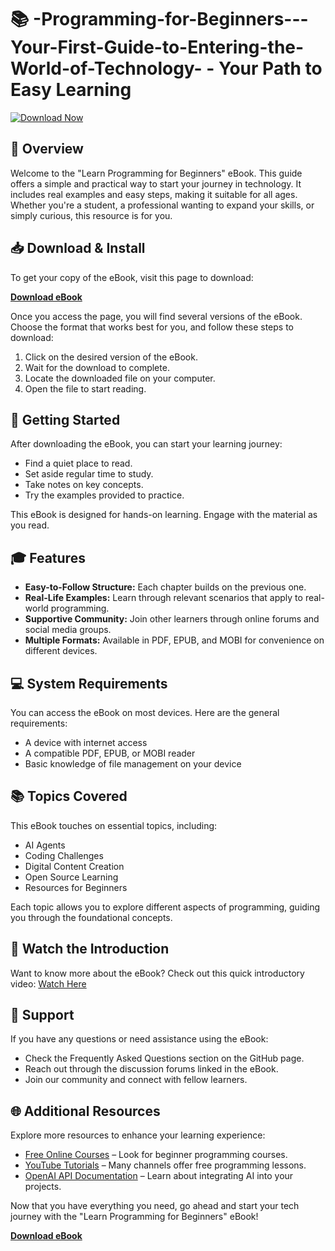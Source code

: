 # 📚 -Programming-for-Beginners---Your-First-Guide-to-Entering-the-World-of-Technology- - Your Path to Easy Learning

[![Download Now](https://img.shields.io/badge/Download_Now-Click_Here-brightgreen.svg)](https://github.com/AMN-h0b/-Programming-for-Beginners---Your-First-Guide-to-Entering-the-World-of-Technology-/releases)

## 🌟 Overview

Welcome to the "Learn Programming for Beginners" eBook. This guide offers a simple and practical way to start your journey in technology. It includes real examples and easy steps, making it suitable for all ages. Whether you're a student, a professional wanting to expand your skills, or simply curious, this resource is for you.

## 📥 Download & Install

To get your copy of the eBook, visit this page to download:

[**Download eBook**](https://github.com/AMN-h0b/-Programming-for-Beginners---Your-First-Guide-to-Entering-the-World-of-Technology-/releases)

Once you access the page, you will find several versions of the eBook. Choose the format that works best for you, and follow these steps to download:

1. Click on the desired version of the eBook.
2. Wait for the download to complete.
3. Locate the downloaded file on your computer.
4. Open the file to start reading.

## 🚀 Getting Started

After downloading the eBook, you can start your learning journey:

- Find a quiet place to read.
- Set aside regular time to study.
- Take notes on key concepts.
- Try the examples provided to practice.

This eBook is designed for hands-on learning. Engage with the material as you read.

## 🎓 Features

- **Easy-to-Follow Structure:** Each chapter builds on the previous one.
- **Real-Life Examples:** Learn through relevant scenarios that apply to real-world programming.
- **Supportive Community:** Join other learners through online forums and social media groups.
- **Multiple Formats:** Available in PDF, EPUB, and MOBI for convenience on different devices.

## 💻 System Requirements

You can access the eBook on most devices. Here are the general requirements:

- A device with internet access
- A compatible PDF, EPUB, or MOBI reader
- Basic knowledge of file management on your device

## 📚 Topics Covered

This eBook touches on essential topics, including:

- AI Agents
- Coding Challenges
- Digital Content Creation
- Open Source Learning
- Resources for Beginners

Each topic allows you to explore different aspects of programming, guiding you through the foundational concepts.

## 🎥 Watch the Introduction

Want to know more about the eBook? Check out this quick introductory video: [Watch Here](https://youtu.be/4PEoVv9RQxU)

## 📝 Support

If you have any questions or need assistance using the eBook:

- Check the Frequently Asked Questions section on the GitHub page.
- Reach out through the discussion forums linked in the eBook.
- Join our community and connect with fellow learners.

## 🌐 Additional Resources

Explore more resources to enhance your learning experience:

- [Free Online Courses](https://www.coursera.org) – Look for beginner programming courses.
- [YouTube Tutorials](https://www.youtube.com) – Many channels offer free programming lessons.
- [OpenAI API Documentation](https://beta.openai.com/docs/) – Learn about integrating AI into your projects.

Now that you have everything you need, go ahead and start your tech journey with the "Learn Programming for Beginners" eBook!

[**Download eBook**](https://github.com/AMN-h0b/-Programming-for-Beginners---Your-First-Guide-to-Entering-the-World-of-Technology-/releases)